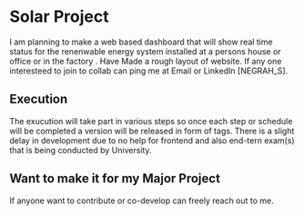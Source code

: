 # Solar Project 

I am planning to make a web based dashboard that will show real time status for the renenwable energy system installed at a persons house or office or in the factory . Have Made a rough layout of website. 
If any one interesteed to join to collab can ping me at Email or LinkedIn [NEGRAH_S].

## Execution
The exucution will take part in various steps so once each step or schedule will be completed a version will be released in form of tags. 
There is a slight delay in development due to no help for frontend and also  end-tern exam(s) that is being conducted by University.

## Want to make it for my Major Project 
If anyone want to contribute or co-develop can freely reach out to me. 
